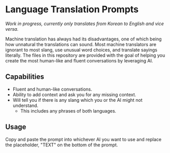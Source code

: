 # Language Translation Prompts

*Work in progress, currently only translates from Korean to English and vice versa.*

Machine translation has always had its disadvantages, one of which being how unnatural the translations can sound. Most machine translators are ignorant to most slang, use unusual word choices, and translate sayings literally. The files in this repository are provided with the goal of helping you create the most human-like and fluent conversations by leveraging AI.

## Capabilities

- Fluent and human-like conversations.
- Ability to add context and ask you for any missing context.
- Will tell you if there is any slang which you or the AI might not understand.
    - This includes any phrases of both languages.

## Usage

Copy and paste the prompt into whichever AI you want to use and replace the placeholder, "TEXT" on the bottom of the prompt.
